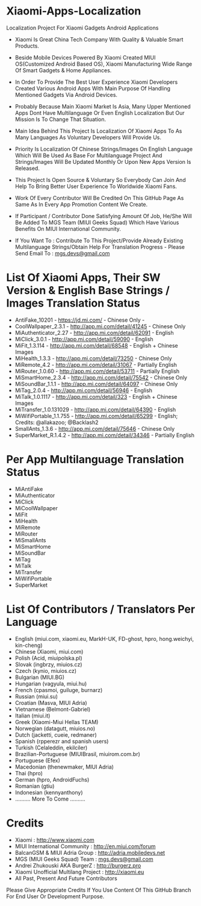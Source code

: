 # Xiaomi-Apps-Localization
Localization Project For Xiaomi Gadgets Android Applications


- Xiaomi Is Great China Tech Company With Quality & Valuable Smart Products.
- Beside Mobile Devices Powered By Xiaomi Created MIUI OS(Customized Android Based OS), Xiaomi Manufacturing Wide Range Of Smart Gadgets & Home Appliances.
- In Order To Provide The Best User Experience Xiaomi Developers Created Various Android Apps With Main Purpose Of Handling Mentioned Gadgets Via Android Devices.


- Probably Because Main Xiaomi Market Is Asia, Many Upper Mentioned Apps Dont Have Multilanguage Or Even English Localization But Our Mission Is To Change That Situation.
- Main Idea Behind This Project Is Localization Of Xiaomi Apps To As Many Languages As Voluntary Developers Will Provide Us. 
- Priority Is Localization Of Chinese Strings/Images On English Language Which Will Be Used As Base For Multilanguage Project And Strings/Images Will Be Updated Monthly Or Upon New Apps Version Is Released.
- This Project Is Open Source & Voluntary So Everybody Can Join And Help To Bring Better User Experience To Worldwide Xiaomi Fans.
- Work Of Every Contributor Will Be Credited On This GitHub Page As Same As In Every App Promotion Content We Create.
- If Participant / Contributor Done Satisfying Amount Of Job, He/She Will Be Added To MGS Team (MIUI Geeks Squad) Which Have Various Benefits On MIUI International Community.
 
- If You Want To : Contribute To This Project/Provide Already Existing Multilanguage Strings/Obtain Help For Translation Progress - Please Send Email To : mgs.devs@gmail.com



# List Of Xiaomi Apps, Their SW Version & English Base Strings / Images Translation Status

- AntiFake_10201 - https://jd.mi.com/ - Chinese Only -
- CoolWallpaper_2.3.1 - http://app.mi.com/detail/41245 - Chinese Only
- MiAuthenticator_2.27 - http://app.mi.com/detail/62091 - English
- MiClick_3.0.1 - http://app.mi.com/detail/59090 - English
- MiFit_1.3.114 - http://app.mi.com/detail/68548 - English + Chinese Images
- MiHealth_1.3.3 - http://app.mi.com/detail/73250 - Chinese Only
- MiRemote_4.2 - http://app.mi.com/detail/31067 - Partially English
- MiRouter_1.0.60 - http://app.mi.com/detail/53711 - Partially English
- MiSmartHome_2.3.4 - http://app.mi.com/detail/75542 - Chinese Only
- MiSoundBar_1.1.1 - http://app.mi.com/detail/64097 - Chinese Only
- MiTag_2.0.4 - http://app.mi.com/detail/56946 - English
- MiTalk_1.0.1117 - http://app.mi.com/detail/323 - English + Chinese Images
- MiTransfer_1.0.131029 - http://app.mi.com/detail/64390 - English
- MiWifiPortable_1.1.755 - http://app.mi.com/detail/65299 - English; Credits: @allakazoo; @Backlash2
- SmallAnts_1.3.6 - http://app.mi.com/detail/75646 - Chinese Only
- SuperMarket_R.1.4.2 - http://app.mi.com/detail/34346 - Partially English



# Per App Multilanguage Translation Status

- MiAntiFake
- MiAuthenticator
- MiClick
- MiCoolWallpaper
- MiFit
- MiHealth
- MiRemote
- MiRouter
- MiSmallAnts
- MiSmartHome
- MiSoundBar
- MiTag
- MiTalk
- MiTransfer
- MiWifiPortable
- SuperMarket



# List Of Contributors / Translators Per Language

- English (miui.com, xiaomi.eu, MarkH-UK, FD-ghost, hpro, hong.weichyi, kin-cheng)
- Chinese (Xiaomi, miui.com)
- Polish (Acid, miuipolska.pl)
- Slovak (ingbrzy, miuios.cz)
- Czech (kynio, miuios.cz)
- Bulgarian (MIUI.BG)
- Hungarian (vagyula, miui.hu)
- French (cpasmoi, guiluge, burnarz)
- Russian (miui.su)
- Croatian (Masva, MIUI Adria)
- Vietnamese (Belmont-Gabriel)
- Italian (miui.it)
- Greek (Xiaomi-Miui Hellas TEAM)
- Norwegian (datagutt, miuios.no)
- Dutch (jacketti, cueie, redmaner)
- Spanish (rpperezr and spanish users)
- Turkish (Celaleddin, ekilciler)
- Brazilian-Portuguese (MIUIBrasil, miuirom.com.br)
- Portuguese (Efex)
- Macedonian (thenewmaker, MIUI Adria)
- Thai (hpro)
- German (hpro, AndroidFuchs)
- Romanian (gtiu)
- Indonesian (kennyanthony)
- .......... More To Come ..........




# Credits

- Xiaomi : http://www.xiaomi.com
- MIUI International Community : http://en.miui.com/forum
- BalcanGSM & MIUI Adria Group : http://adria.mobiledevs.net
- MGS (MIUI Geeks Squad) Team : mgs.devs@gmail.com
- Andrei Zhukouski AKA BurgerZ : http://burgerz.pro
- Xiaomi Unofficial Multilang Project : http://xiaomi.eu
- All Past, Present And Future Contributors

Please Give Appropriate Credits If You Use Content Of This GitHub Branch For End User Or Development Purpose.